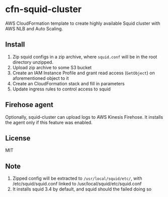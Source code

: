 # cfn-squid-cluster

AWS CloudFormation template to create highly available Squid cluster with AWS NLB and Auto Scaling.

## Install

1. Zip squid configs in a zip archive, where `squid.conf` will be in the root directory unzipped.
2. Upload zip archive to some S3 bucket
3. Create an IAM Instance Profile and grant read access (`GetObject`) on aforementioned object to it
4. Create an CloudFormation stack and fill in parameters
5. Update ingress rules to control access to squid

## Firehose agent

Optionally, squid-cluster can upload logs to AWS Kinesis Firehose. It installs
the agent only if this feature was enabled.

## License

MIT

## Note

1. Zipped config will be extracted to `/usr/local/squid/etc/`, with /etc/squid/squid.conf linked to /usr/local/squid/etc/squid.conf
2. It installs squid 3.4 by default, and squid should the failed doing so
